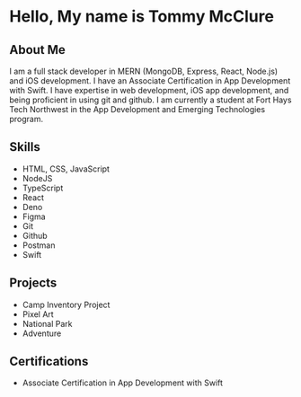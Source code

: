 <h1>Hello, My name is Tommy McClure</h1>

<h2>About Me</h2>

<p>I am a full stack developer in MERN (MongoDB, Express, React, Node.js) and iOS development. I have an Associate Certification in App Development with Swift. I have expertise in web development, iOS app development, and being proficient in using git and github. I am currently a student at Fort Hays Tech Northwest in the App Development and Emerging Technologies program.</p>

<h2>Skills</h2>

<ul>
  <li>HTML, CSS, JavaScript</li>
  <li>NodeJS</li>
  <li>TypeScript</li>
  <li>React</li>
  <li>Deno</li>
  <li>Figma</li>
  <li>Git</li>
  <li>Github</li>
  <li>Postman</li>
  <li>Swift</li>
</ul>

<h2>Projects</h2>

<ul>
  <li>Camp Inventory Project</li>
  <li>Pixel Art</li>
  <li>National Park</li>
  <li>Adventure</li>
</ul>

<h2>Certifications</h2>

<ul>
  <li>Associate Certification in App Development with Swift</li>
</ul>
